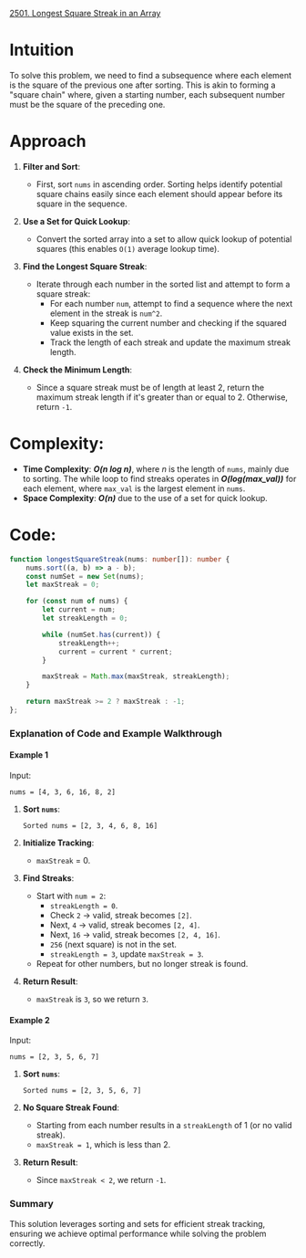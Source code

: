 [2501. Longest Square Streak in an Array](https://leetcode.com/problems/longest-square-streak-in-an-array/)

# Intuition

To solve this problem, we need to find a subsequence where each element is the square of the previous one after sorting. This is akin to forming a "square chain" where, given a starting number, each subsequent number must be the square of the preceding one.

# Approach

1. **Filter and Sort**:
   - First, sort `nums` in ascending order. Sorting helps identify potential square chains easily since each element should appear before its square in the sequence.

2. **Use a Set for Quick Lookup**:
   - Convert the sorted array into a set to allow quick lookup of potential squares (this enables `O(1)` average lookup time).
   
3. **Find the Longest Square Streak**:
   - Iterate through each number in the sorted list and attempt to form a square streak:
     - For each number `num`, attempt to find a sequence where the next element in the streak is `num^2`.
     - Keep squaring the current number and checking if the squared value exists in the set.
     - Track the length of each streak and update the maximum streak length.

4. **Check the Minimum Length**:
   - Since a square streak must be of length at least 2, return the maximum streak length if it's greater than or equal to 2. Otherwise, return `-1`.

# Complexity:

- **Time Complexity**: ***O(n log n)***, where *n* is the length of `nums`, mainly due to sorting. The while loop to find streaks operates in ***O(log(max_val))*** for each element, where `max_val` is the largest element in `nums`.
- **Space Complexity**: ***O(n)*** due to the use of a set for quick lookup.

# Code:

```typescript
function longestSquareStreak(nums: number[]): number {
    nums.sort((a, b) => a - b);
    const numSet = new Set(nums);
    let maxStreak = 0;

    for (const num of nums) {
        let current = num;
        let streakLength = 0;

        while (numSet.has(current)) {
            streakLength++;
            current = current * current;
        }

        maxStreak = Math.max(maxStreak, streakLength);
    }

    return maxStreak >= 2 ? maxStreak : -1;
};

```

### Explanation of Code and Example Walkthrough

#### Example 1

Input:
```plaintext
nums = [4, 3, 6, 16, 8, 2]
```

1. **Sort `nums`**:
   ```plaintext
   Sorted nums = [2, 3, 4, 6, 8, 16]
   ```

2. **Initialize Tracking**:
   - `maxStreak` = 0.

3. **Find Streaks**:
   - Start with `num = 2`:
     - `streakLength = 0`.
     - Check `2` → valid, streak becomes `[2]`.
     - Next, `4` → valid, streak becomes `[2, 4]`.
     - Next, `16` → valid, streak becomes `[2, 4, 16]`.
     - `256` (next square) is not in the set.
     - `streakLength = 3`, update `maxStreak = 3`.
   - Repeat for other numbers, but no longer streak is found.

4. **Return Result**:
   - `maxStreak` is `3`, so we return `3`.

#### Example 2

Input:
```plaintext
nums = [2, 3, 5, 6, 7]
```

1. **Sort `nums`**:
   ```plaintext
   Sorted nums = [2, 3, 5, 6, 7]
   ```

2. **No Square Streak Found**:
   - Starting from each number results in a `streakLength` of 1 (or no valid streak).
   - `maxStreak = 1`, which is less than 2.

3. **Return Result**:
   - Since `maxStreak < 2`, we return `-1`.

### Summary

This solution leverages sorting and sets for efficient streak tracking, ensuring we achieve optimal performance while solving the problem correctly.